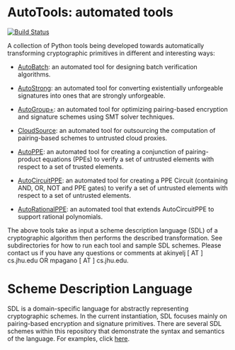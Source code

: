 AutoTools: automated tools
==========================

[![Build Status](https://travis-ci.org/JHUISI/auto-tools.png)](https://travis-ci.org/JHUISI/auto-tools)

A collection of Python tools being developed towards automatically transforming cryptographic primitives in different and interesting ways:

* [AutoBatch](https://github.com/JHUISI/auto-tools/tree/master/auto_batch): an automated tool for designing batch verification algorithms.

* [AutoStrong](https://github.com/JHUISI/auto-tools/tree/master/auto_strong): an automated tool for converting existentially unforgeable signatures into ones that are strongly unforgeable.

* [AutoGroup+](https://github.com/JHUISI/auto-tools/tree/master/auto_group): an automated tool for optimizing pairing-based encryption and signature schemes using SMT solver techniques.

* [CloudSource](https://github.com/JHUISI/auto-tools/tree/master/auto_outsrc): an automated tool for outsourcing the computation of pairing-based schemes to untrusted cloud proxies. 

* [AutoPPE](https://github.com/JHUISI/auto-tools/tree/master/auto_ppe): an automated tool for creating a conjunction of pairing-product equations (PPEs) to verify a set of untrusted elements with respect to a set of trusted elements.

* [AutoCircuitPPE](https://github.com/JHUISI/auto-tools/tree/master/auto_circuitppe): an automated tool for creating a PPE Circuit (containing AND, OR, NOT and PPE gates) to verify a set of untrusted elements with respect to a set of untrusted elements.

* [AutoRationalPPE](https://github.com/JHUISI/auto-tools/tree/master/auto_rationalppe): an automated tool that extends AutoCircuitPPE to support rational polynomials.

The above tools take as input a scheme description language (SDL) of a cryptographic algorithm then performs the described transformation. See subdirectories for how to run each tool and sample SDL schemes. Please contact us if you have any questions or comments at akinyelj [ AT ] cs.jhu.edu OR mpagano [ AT ] cs.jhu.edu. 

Scheme Description Language
===========================

SDL is a domain-specific language for abstractly representing cryptographic schemes. In the current instantiation, SDL focuses mainly on pairing-based encryption and signature primitives. There are several SDL schemes within this repository that demonstrate the syntax and semantics of the language. For examples, click [here](https://github.com/JHUISI/auto-tools/wiki/Scheme-Description-Language).
